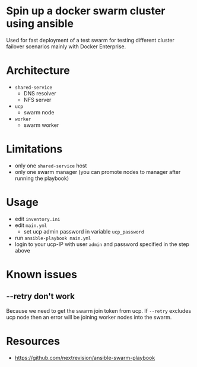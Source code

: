 # Spin up a docker swarm cluster using ansible

Used for fast deployment of a test swarm for testing different cluster failover scenarios mainly with Docker Enterprise.

# Architecture

* `shared-service`
  * DNS resolver
  * NFS server
* `ucp`
  * swarm node
* `worker`
  * swarm worker

# Limitations

* only one `shared-service` host
* only one swarm manager (you can promote nodes to manager after running the playbook)

# Usage

* edit `inventory.ini`
* edit `main.yml`
  * set ucp admin password in variable `ucp_password`
* run `ansible-playbook main.yml`
* login to your ucp-IP with user `admin` and password specified in the step above

# Known issues

## --retry don't work

Because we need to get the swarm join token from ucp. If `--retry` excludes ucp node then an error will be joining worker nodes into the swarm.

# Resources

* https://github.com/nextrevision/ansible-swarm-playbook
